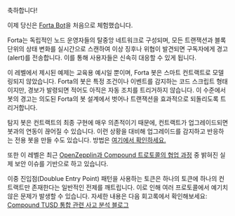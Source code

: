 축하합니다! 

이제 당신은 [Forta Bot](https://docs.forta.network/en/latest/)을 처음으로 체험했습니다. 

Forta는 독립적인 노드 운영자들의 탈중앙 네트워크로 구성되며, 모든 트랜잭션과 블록 단위의 상태 변화를 실시간으로 스캔하여 이상 징후나 위협이 발견되면 구독자에게 경고(alert)를 전송합니다. 이를 통해 사용자들은 신속히 대응할 수 있게 됩니다. 

이 레벨에서 제시된 예제는 교육용 예시일 뿐이며, Forta 봇은 스마트 컨트랙트로 모델링되지 않았습니다. Forta의 봇은 특정 조건이나 이벤트를 감지하는 코드 스크립트 형태이지만, 경보가 발령되면 적어도 아직은 자동 조치를 트리거하지 않습니다. 이 수준에서 봇의 경고는 의도된 Forta의 봇 설계에서 벗어나 트랜잭션을 효과적으로 되돌리도록 트리거합니다.

탐지 봇은 컨트랙트의 최종 구현에 매우 의존적이기 때문에, 컨트랙트가 업그레이드되면 봇과의 연동이 끊어질 수 있습니다. 이런 상황을 대비해 업그레이드를 감지하고 반응하는 전용 봇을 만들 수도 있습니다. 방법은 [여기에서 확인하세요.](https://docs.forta.network/en/latest/quickstart/)

또한 이 레벨은 최근 [OpenZepplin과 Compound 트로토콜의 협업 과정](https://compound.finance/governance/proposals/76) 중 밝혀진 실제 보안 이슈를 기반으로 하고 있습니다. 

이중 진입점(Doublue Entry Point) 패턴을 사용하는 토큰은 하나의 토큰에 하나의 컨트랙트만 존재한다는 일반적인 전제를 깨트립니다. 이로 인해 여러 프로토콜에서 예기치 않은 문제가 발생할 수 있습니다. 자세한 내용은 다음 회고록에서 확인해보세요: [Compound TUSD 통합 관련 사고 분석 블로그](https://blog.openzeppelin.com/compound-tusd-integration-issue-retrospective/)